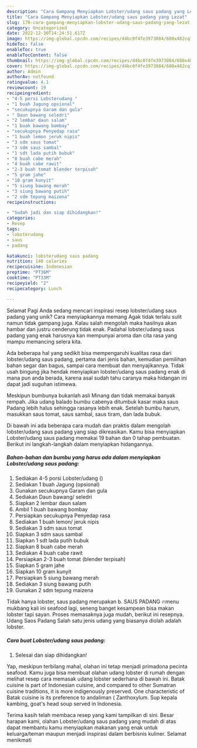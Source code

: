 ```yaml
---
description: "Cara Gampang Menyiapkan Lobster/udang saus padang yang Lezat"
title: "Cara Gampang Menyiapkan Lobster/udang saus padang yang Lezat"
slug: 170-cara-gampang-menyiapkan-lobster-udang-saus-padang-yang-lezat
category: Uncategorized
date: 2022-12-30T14:24:51.617Z
image: https://img-global.cpcdn.com/recipes/d4bc0f4fe3973084/680x482cq70/lobsterudang-saus-padang-foto-resep-utama.jpg
hideToc: false
enableToc: true
enableTocContent: false
thumbnail: https://img-global.cpcdn.com/recipes/d4bc0f4fe3973084/680x482cq70/lobsterudang-saus-padang-foto-resep-utama.jpg
cover: https://img-global.cpcdn.com/recipes/d4bc0f4fe3973084/680x482cq70/lobsterudang-saus-padang-foto-resep-utama.jpg
author: Admin
authorAv: notfound
ratingvalue: 4.1
reviewcount: 19
recipeingredient:
- "4-5 porsi Lobsterudang "
- "1 buah Jagung opsional"
- "secukupnya Garam dan gula"
- " Daun bawang seledri"
- "2 lembar daun salam"
- "1 buah bawang bombay"
- "secukupnya Penyedap rasa"
- "1 buah lemon jeruk nipis"
- "3 sdm saus tomat"
- "3 sdm saus sambal"
- "1 sdt lada putih bubuk"
- "8 buah cabe merah"
- "4 buah cabe rawit"
- "2-3 buah tomat blender terpisah"
- "5 gram jahe"
- "10 gram kunyit"
- "5 siung bawang merah"
- "3 siung bawang putih"
- "2 sdm tepung maizena"
recipeinstructions:

- "Sudah jadi dan siap dihidangkan!"
categories:
- Resep
tags:
- lobsterudang
- saus
- padang

katakunci: lobsterudang saus padang 
nutrition: 140 calories
recipecuisine: Indonesian
preptime: "PT36M"
cooktime: "PT33M"
recipeyield: "2"
recipecategory: Lunch

---
```



Selamat Pagi Anda sedang mencari inspirasi resep lobster/udang saus padang yang unik? Cara menyiapkannya memang Agak tidak terlalu sulit namun tidak gampang juga. Kalau salah mengolah maka hasilnya akan hambar dan justru cenderung tidak enak. Padahal lobster/udang saus padang yang enak harusnya kan mempunyai aroma dan cita rasa yang mampu memancing selera kita.


Ada beberapa hal yang sedikit bisa mempengaruhi kualitas rasa dari lobster/udang saus padang, pertama dari jenis bahan, kemudian pemilihan bahan segar dan bagus, sampai cara membuat dan menyajikannya. Tidak usah bingung jika hendak menyiapkan lobster/udang saus padang enak di mana pun anda berada, karena asal sudah tahu caranya maka hidangan ini dapat jadi suguhan istimewa.

Meskipun bumbunya bukanlah asli Minang dan tidak memakai banyak rempah. Jika udang balado bumbu cabenya ditumbuk kasar maka saus Padang lebih halus sehingga rasanya lebih enak. Setelah bumbu harum, masukkan saus tomat, saus sambal, saus tiram, dan lada bubuk.


Di bawah ini ada beberapa cara mudah dan praktis dalam mengolah lobster/udang saus padang yang siap dikreasikan. Kamu bisa menyiapkan Lobster/udang saus padang memakai 19 bahan dan 0 tahap pembuatan. Berikut ini langkah-langkah dalam menyiapkan hidangannya.

<!--inarticleads1-->

##### Bahan-bahan dan bumbu yang harus ada dalam menyiapkan Lobster/udang saus padang:

1. Sediakan 4-5 porsi Lobster/udang ()
1. Sediakan 1 buah Jagung (opsional)
1. Gunakan secukupnya Garam dan gula
1. Sediakan  Daun bawang/ seledri
1. Siapkan 2 lembar daun salam
1. Ambil 1 buah bawang bombay
1. Persiapkan secukupnya Penyedap rasa
1. Sediakan 1 buah lemon/ jeruk nipis
1. Sediakan 3 sdm saus tomat
1. Siapkan 3 sdm saus sambal
1. Siapkan 1 sdt lada putih bubuk
1. Siapkan 8 buah cabe merah
1. Sediakan 4 buah cabe rawit
1. Persiapkan 2-3 buah tomat (blender terpisah)
1. Siapkan 5 gram jahe
1. Siapkan 10 gram kunyit
1. Persiapkan 5 siung bawang merah
1. Sediakan 3 siung bawang putih
1. Gunakan 2 sdm tepung maizena


Tidak hanya lobster, saus padang merupakan b. SAUS PADANG 🔥menu mukbang kali ini seafood lagi, seneng banget kesampean bisa makan lobster tapi sayan. Proses memasaknya juga mudah, berikut ini resepnya. Udang Saos Padang Salah satu jenis udang yang biasanya diolah adalah lobster. 

<!--inarticleads2-->

##### Cara buat Lobster/udang saus padang:


1. Selesai dan siap dihidangkan!

Yap, meskipun terbilang mahal, olahan ini tetap menjadi primadona pecinta seafood. Kamu juga bisa membuat olahan udang lobster di rumah dengan melihat resep cara memasak udang lobster sederhana di bawah ini. Batak cuisine is part of Indonesian cuisine, and compared to other Sumatran cuisine traditions, it is more indigenously preserved. One characteristic of Batak cuisine is its preference to andaliman ( Zanthoxylum. Sup kepala kambing, goat&#39;s head soup served in Indonesia. 

Terima kasih telah membaca resep yang kami tampilkan di sini. Besar harapan kami, olahan Lobster/udang saus padang yang mudah di atas dapat membantu kamu menyiapkan makanan yang enak untuk keluarga/teman maupun menjadi inspirasi dalam berbisnis kuliner. Selamat menikmati
